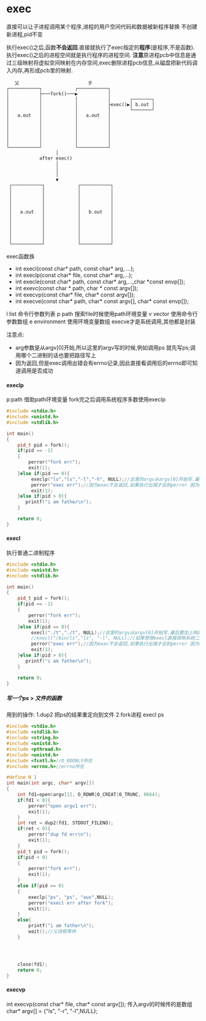 # exec
直接可以让子进程调用某个程序,进程的用户空间代码和数据被新程序替换
不创建新进程,pid不变

执行exec()之后,函数**不会返回**.直接就执行了exec指定的**程序**(是程序,不是函数).
执行exec()之后的进程空间就是执行程序的进程空间.
**注意**原进程pcb中信息是通过三级映射将虚拟空间映射在内存空间,exec删除进程pcb信息,从磁盘把新代码调入内存,再形成pcb里的映射.

```ditaa
   父                         子
┌───────────┐            ┌───────────┐                
│           ├───fork()───▶           │                
│           │            │           │       ┌───────┐
│           │            │           ├exec()▶│ b.out │
│           │            │           │       └───────┘
│   a.out   │            │   a.out   │                
│           │            │           │                
│           │            │           │                
│           │            │           │                
│           │            │           │                
│           │            │           │                
└───────────┘            └───────────┘                
                  │                                   
            after exec()                              
                  │                                   
                  │                                   
                  │                                   
                  ▼                                   
 ┌───────────┐            ┌───────────┐               
 │           │            │           │               
 │           │            │           │               
 │           │            │           │               
 │           │            │           │               
 │   a.out   │            │   b.out   │               
 │           │            │           │               
 │           │            │           │               
 │           │            │           │               
 │           │            │           │               
 │           │            │           │               
 └───────────┘            └───────────┘               
 ```

exec函数族
- int execl(const char* path, const char* arg, ...);
- int execlp(const char* file, const char* arg,...);
- int execle(const char* path, const char* arg,...,char *const envp[]);
- int exevc(const char * path, char * const argv[]);
- int execvp(const char* file, char* const argv[]);
- int execve(const char* path, char* const argv[], char* const envp[]);

l list 命令行参数列表
p path 搜索file时候使用path环境变量
v vector 使用命令行参数数组
e environment 使用环境变量数组
execve才是系统调用,其他都是封装

注意点:
- arg参数是从argv[0]开始,所以这里的argv写的时候,例如调用ps 就先写ps;调用哪个二进制的话也要把路径写上
- 因为返回,但是exec调用出错会有errno记录,因此直接看调用后的errno即可知道调用是否成功


#### execlp
p:path 借助path环境变量
fork完之后调用系统程序多数使用execlp

```cpp
#include <stdio.h>
#include <unistd.h>
#include <stdlib.h>

int main()
{
    pid_t pid = fork();
    if(pid == -1)
    {
        perror("fork err");
        exit(1);
    }else if(pid == 0){
         execlp("ls","ls","-l","-h", NULL);//这里的argv从argv[0]开始写.最后要加上哨兵NULL表示参数写完
         perror("exec err");//因为exec不会返回,如果执行出错才会到perror 因为error在exec失败才会设置
         exit(1);
    }else if(pid > 0){
       printf("i am father\n"); 
    }

    return 0;
}


```


#### execl 
执行普通二进制程序
```cpp
#include <stdio.h>
#include <unistd.h>
#include <stdlib.h>

int main()
{
    pid_t pid = fork();
    if(pid == -1)
    {
        perror("fork err");
        exit(1);
    }else if(pid == 0){
         execl("./t","./t", NULL);//这里的argv从argv[0]开始写.最后要加上哨兵NULL表示参数写完
         //execl("/bin/ls","ls", "-l", NULL);//如果想用execl直接调用系统二进制,加上全路径即可
         perror("exec err");//因为exec不会返回,如果执行出错才会到perror 因为error在exec失败才会设置
         exit(1);
    }else if(pid > 0){
       printf("i am father\n"); 
    }

    return 0;
}


```

##### 写一个ps > 文件的函数
用到的操作:
1.dup2 把ps的结果重定向到文件
2.fork进程 execl ps

```cpp
#include <stdio.h>
#include <stdlib.h>
#include <string.h>
#include <unistd.h>
#include <pthread.h>
#include <unistd.h>
#include <fcntl.h>//O_RDONLY所在
#include <errno.h>//errno所在

#define N 1
int main(int argc, char* argv[])
{
    int fd1=open(argv[1], O_RDWR|O_CREAT|O_TRUNC, 0664);
    if(fd1 < 0){
        perror("open argv1 err");
        exit(1);
    }
    int ret = dup2(fd1, STDOUT_FILENO);
    if(ret < 0){
        perror("dup fd err\n");
        exit(1);
    }
    pid_t pid = fork();
    if(pid < 0)
    {
        perror("fork err");
        exit(1);
    }
    else if(pid == 0)
    {
        execlp("ps", "ps", "aux",NULL);
        perror("execl err after fork");
        exit(1);
    }
    else{
        printf("i am father\n");
        wait();//父进程等待
    }




    close(fd1);
    return 0;
}


```

####  execvp
int execvp(const char* file, char* const argv[]);
传入argv的时候传的是数组
char* argv[] = {"ls", "-r", "-l",NULL};

